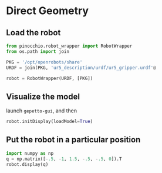 # Direct Geometry

## Load the robot

```py
from pinocchio.robot_wrapper import RobotWrapper
from os.path import join

PKG = '/opt/openrobots/share'
URDF = join(PKG, 'ur5_description/urdf/ur5_gripper.urdf'@

robot = RobotWrapper(URDF, [PKG])
```

## Visualize the model

launch `gepetto-gui`, and then

```py
robot.initDisplay(loadModel=True)
```

## Put the robot in a particular position

```py
import numpy as np
q = np.matrix([-.5, -1, 1.5, -.5, -.5, 0]).T
robot.display(q)
```
